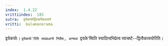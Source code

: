 ```yaml
---
index:  1.4.22
vrittiindex:  185
sutra:  द्वयेकयोर्द्विवचनैकवचने
vritti:  balamanorama 
---
```


द्वयेकयोः। `द्वयेकयो'रिति भावप्रधानो निर्देशः, अन्यथा `द्वयके'ष्विति स्यादित्यभिप्रेत्य व्याचष्टे--द्वित्वैकत्वयोरिति।

